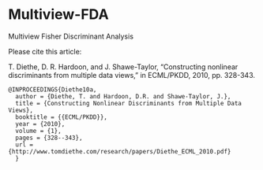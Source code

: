 # Multiview-FDA
Multiview Fisher Discriminant Analysis

Please cite this article:

T. Diethe, D. R. Hardoon, and J. Shawe-Taylor, “Constructing nonlinear discriminants from multiple data views,” in ECML/PKDD, 2010, pp. 328-343.

```
@INPROCEEDINGS{Diethe10a,
  author = {Diethe, T. and Hardoon, D.R. and Shawe-Taylor, J.},
  title = {Constructing Nonlinear Discriminants from Multiple Data Views},
  booktitle = {{ECML/PKDD}},
  year = {2010},
  volume = {1},
  pages = {328--343},
  url = {http://www.tomdiethe.com/research/papers/Diethe_ECML_2010.pdf}
  }
```
